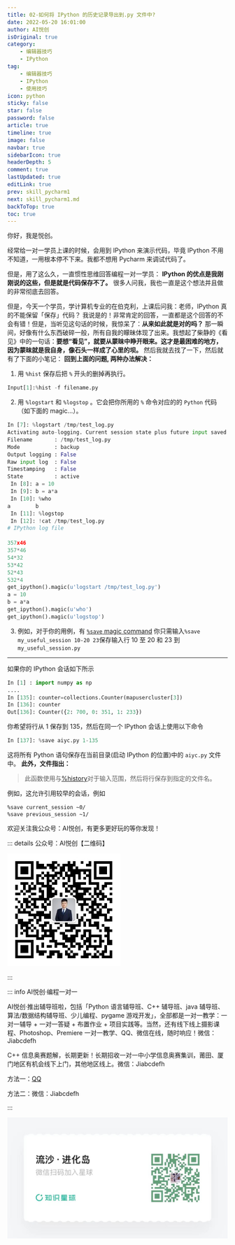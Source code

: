 ```yaml
---
title: 02-如何将 IPython 的历史记录导出到.py 文件中?
date: 2022-05-20 16:01:00
author: AI悦创
isOriginal: true
category: 
    - 编辑器技巧
    - IPython
tag:
    - 编辑器技巧
    - IPython
    - 使用技巧
icon: python
sticky: false
star: false
password: false
article: true
timeline: true
image: false
navbar: true
sidebarIcon: true
headerDepth: 5
comment: true
lastUpdated: true
editLink: true
prev: skill_pycharm1
next: skill_pycharm1.md
backToTop: true
toc: true
---
```


你好，我是悦创。 

经常给一对一学员上课的时候，会用到 IPython 来演示代码，毕竟 IPython 不用不知道，一用根本停不下来。我都不想用 Pycharm 来调试代码了。 

但是，用了这么久，一直惯性思维回答编程一对一学员： **IPython 的优点是我刚刚说的这些，但是就是代码保存不了。** 很多人问我，我也一直是这个想法并且做的非常彻底去回答。

但是，今天一个学员，学计算机专业的在伯克利，上课后问我：老师，IPython 真的不能保留「保存」代码？ 我说是的！非常肯定的回答，一直都是这个回答的不会有错！但是，当听见这句话的时候，我惊呆了：**从来如此就是对的吗？** 那一瞬间，好像有什么东西破碎一般，所有自我的矇昧体现了出来。我想起了柴静的《看见》中的一句话：**要想“看见”，就要从蒙昧中睁开眼来。这才是最困难的地方，因为蒙昧就是我自身，像石头一样成了心里的坝。** 然后我就去找了一下，然后就有了下面的小笔记： **回到上面的问题, 两种办法解决：**

1.  用 `%hist` 保存后把 `%` 开头的删掉再执行。

```python
Input[1]:%hist -f filename.py
```

2.  用 `%logstart` 和 `%logstop` 。它会把你所用的 `%` 命令对应的的 `Python` 代码（如下面的 magic…）。

```python
In [7]: %logstart /tmp/test_log.py
Activating auto-logging. Current session state plus future input saved.
Filename       : /tmp/test_log.py
Mode           : backup
Output logging : False
Raw input log  : False
Timestamping   : False
State          : active
 In [8]: a = 10
 In [9]: b = a*a
 In [10]: %who
a        b
 In [11]: %logstop
 In [12]: !cat /tmp/test_log.py
# IPython log file

357x46
357*46
54*32
53*42
52*43
532*4
get_ipython().magic(u'logstart /tmp/test_log.py')
a = 10
b = a*a
get_ipython().magic(u'who')
get_ipython().magic(u'logstop')
```

3.  例如，对于你的用例，有 [`%save` magic command](http://ipython.readthedocs.io/en/stable/interactive/magics.html#magic-save) 你只需输入`%save my_useful_session 10-20 23`保存输入行 10 至 20 和 23 到 `my_useful_session.py`

* * *

如果你的 IPython 会话如下所示

```python
In [1] : import numpy as np
....
In [135]: counter=collections.Counter(mapusercluster[3])
In [136]: counter
Out[136]: Counter({2: 700, 0: 351, 1: 233})
```

你希望将行从 1 保存到 135，然后在同一个 IPython 会话上使用以下命令

```python
In [137]: %save aiyc.py 1-135
```

这将所有 Python 语句保存在当前目录(启动 IPython 的位置)中的 `aiyc.py` 文件中。 **此外，文件指出：**

> 此函数使用与[%history](http://ipython.readthedocs.io/en/5.x/interactive/magics.html#magic-history)对于输入范围，然后将行保存到指定的文件名。

例如，这允许引用较早的会话，例如

```ipython
%save current_session ~0/
%save previous_session ~1/
```

欢迎关注我公众号：AI悦创，有更多更好玩的等你发现！

::: details 公众号：AI悦创【二维码】

![](/gzh.jpg)

:::

::: info AI悦创·编程一对一

AI悦创·推出辅导班啦，包括「Python 语言辅导班、C++ 辅导班、java 辅导班、算法/数据结构辅导班、少儿编程、pygame 游戏开发」，全部都是一对一教学：一对一辅导 + 一对一答疑 + 布置作业 + 项目实践等。当然，还有线下线上摄影课程、Photoshop、Premiere 一对一教学、QQ、微信在线，随时响应！微信：Jiabcdefh

C++ 信息奥赛题解，长期更新！长期招收一对一中小学信息奥赛集训，莆田、厦门地区有机会线下上门，其他地区线上。微信：Jiabcdefh

方法一：[QQ](http://wpa.qq.com/msgrd?v=3&uin=1432803776&site=qq&menu=yes)

方法二：微信：Jiabcdefh

:::

![](/zsxq.jpg)











